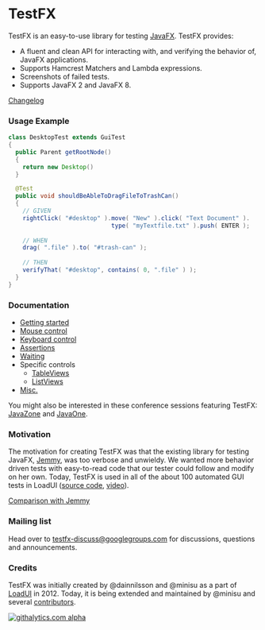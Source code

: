 TestFX
======

TestFX is an easy-to-use library for testing [JavaFX](http://www.oracle.com/us/technologies/java/fx/overview/index.html). TestFX provides:

 - A fluent and clean API for interacting with, and verifying the behavior of, JavaFX applications.
 - Supports Hamcrest Matchers and Lambda expressions.
 - Screenshots of failed tests.
 - Supports JavaFX 2 and JavaFX 8.

[Changelog](https://github.com/SmartBear/TestFX/wiki/Changelog)

### Usage Example

```java
class DesktopTest extends GuiTest
{
  public Parent getRootNode()
  {
    return new Desktop()
  }

  @Test
  public void shouldBeAbleToDragFileToTrashCan()
  {
    // GIVEN
    rightClick( "#desktop" ).move( "New" ).click( "Text Document" ).
                             type( "myTextfile.txt" ).push( ENTER );
  
    // WHEN
    drag( ".file" ).to( "#trash-can" );
    
    // THEN
    verifyThat( "#desktop", contains( 0, ".file" ) );
  }
}
```


### Documentation

 * [Getting started][11]
 * [Mouse control][12]
 * [Keyboard control][13]
 * [Assertions][14]
 * [Waiting][15]
 * Specific controls
   * [TableViews](https://github.com/SmartBear/TestFX/blob/master/src/test/java/org/loadui/testfx/TableViewsTest.java)
   * [ListViews](https://github.com/SmartBear/TestFX/blob/master/src/test/java/org/loadui/testfx/ListViewsTest.java)
 * [Misc.][16]

You might also be interested in these conference sessions featuring TestFX: [JavaZone](http://jz13.java.no/presentation.html?id=89b56833) and [JavaOne][8].

### Motivation
The motivation for creating TestFX was that the existing library for testing JavaFX, [Jemmy][1], was
too verbose and unwieldy. We wanted more behavior driven tests with easy-to-read code that our tester could follow and modify on her own.
Today, TestFX is used in all of the about 100 automated GUI tests in LoadUI ([source code][9], [video][10]).

[Comparison with Jemmy][4]

### Mailing list
Head over to [testfx-discuss@googlegroups.com](https://groups.google.com/d/forum/testfx-discuss) for discussions, questions and announcements. 

### Credits
TestFX was initially created by @dainnilsson and @minisu as a part of [LoadUI][2] in 2012. Today, it is being extended
and maintained by @minisu and several [contributors][5].

[1]: https://jemmy.java.net/              "Jemmy website"
[2]: https://github.com/SmartBear/loadui  "LoadUI project at Github"
[3]: http://www.oracle.com/technetwork/java/javafx/overview/index.html "JavaFX website"
[4]: https://github.com/SmartBear/TestFX/wiki/Comparison-with-Jemmy "Comparison with Jemmy"
[5]: https://github.com/SmartBear/TestFX/graphs/contributors "Contributors of LoadUI"
[11]: https://github.com/SmartBear/TestFX/wiki/Getting-started
[12]: https://github.com/SmartBear/TestFX/wiki/Mouse-control
[13]: https://github.com/SmartBear/TestFX/wiki/Keyboard-control
[14]: https://github.com/SmartBear/TestFX/wiki/Assertions
[15]: https://github.com/SmartBear/TestFX/wiki/Waiting
[16]: https://github.com/SmartBear/TestFX/wiki/Misc
[8]: https://oracleus.activeevents.com/2013/connect/sessionDetail.ww?SESSION_ID=2670 "Ten Man-Years of JavaFX: Real-World Project Experiences [CON2670]"
[9]: https://github.com/SmartBear/loadui/tree/master/loadui-project/loadui-fx-interface/src/test/java/com/eviware/loadui/ui/fx "GUI tests in LoadUI"
[10]: http://youtu.be/fgD8fBn1cYw "Video of the LoadUI TestFX test suite"

[![githalytics.com alpha](https://cruel-carlota.pagodabox.com/c241040fcacf2493960ad0a2a2e5cec2 "githalytics.com")](http://githalytics.com/SmartBear/TestFX)
